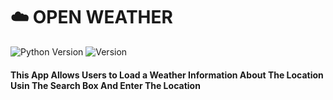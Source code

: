 # ☁️ OPEN WEATHER

![Python Version](https://img.shields.io/badge/python-3.6%2B-blue?logo=python&logoColor=white)
![Version](https://img.shields.io/badge/version-1.0.0-blueviolet)

#### This App Allows Users to Load a Weather Information About The Location Usin The Search Box And Enter The Location 
